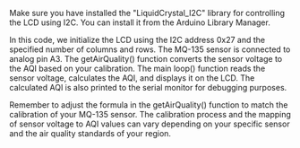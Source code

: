 Make sure you have installed the "LiquidCrystal_I2C" library for controlling the LCD using I2C. You can install it from the Arduino Library Manager.

In this code, we initialize the LCD using the I2C address 0x27 and the specified number of columns and rows. The MQ-135 sensor is connected to analog pin A3. 
The getAirQuality() function converts the sensor voltage to the AQI based on your calibration. The main loop() function reads the sensor voltage, calculates the AQI, and displays it on the LCD. 
The calculated AQI is also printed to the serial monitor for debugging purposes.

Remember to adjust the formula in the getAirQuality() function to match the calibration of your MQ-135 sensor. 
The calibration process and the mapping of sensor voltage to AQI values can vary depending on your specific sensor and the air quality standards of your region.
